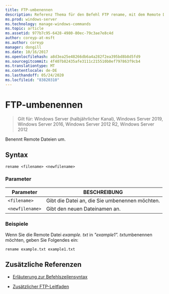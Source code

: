 ```yaml
---
title: FTP-umbenennen
description: Referenz Thema für den Befehl FTP rename, mit dem Remote Dateien umbenannt werden.
ms.prod: windows-server
ms.technology: manage-windows-commands
ms.topic: article
ms.assetid: 977b7c95-6428-4980-80ec-79c3ae7e8c4d
author: coreyp-at-msft
ms.author: coreyp
manager: dongill
ms.date: 10/16/2017
ms.openlocfilehash: a8d3ea25e48266db6a4a282f2ea395bd8b8d5fd9
ms.sourcegitcommit: 4f407b82435afe3111c215510b0ef797863f9cb4
ms.translationtype: MT
ms.contentlocale: de-DE
ms.lasthandoff: 05/24/2020
ms.locfileid: "83820310"
---
```

# <a name="ftp-rename"></a>FTP-umbenennen

> Gilt für: Windows Server (halbjährlicher Kanal), Windows Server 2019, Windows Server 2016, Windows Server 2012 R2, Windows Server 2012

Benennt Remote Dateien um.

## <a name="syntax"></a>Syntax

```
rename <filename> <newfilename>
```

### <a name="parameters"></a>Parameter

| Parameter | BESCHREIBUNG |
| --------- | ----------- |
| `<filename>` | Gibt die Datei an, die Sie umbenennen möchten. |
| `<newfilename>` | Gibt den neuen Dateinamen an. |

### <a name="examples"></a>Beispiele

Wenn Sie die Remote Datei *example. txt* in *"example1". txt*umbenennen möchten, geben Sie Folgendes ein:

```
rename example.txt example1.txt
```

## <a name="additional-references"></a>Zusätzliche Referenzen

- [Erläuterung zur Befehlszeilensyntax](command-line-syntax-key.md)

- [Zusätzlicher FTP-Leitfaden](https://docs.microsoft.com/previous-versions/orphan-topics/ws.10/cc756013(v=ws.10))
